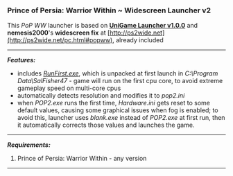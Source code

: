 ### Prince of Persia: Warrior Within ~ Widescreen Launcher v2

This *PoP WW* launcher is based on **[UniGame Launcher v1.0.0](https://github.com/alex47exe/UniGame-Launcher/releases/tag/v1.0.0)** and **nemesis2000**'s **widescreen fix** at [http://ps2wide.net](http://ps2wide.net/pc.html#popww), already included

------

***Features:***

- includes *[RunFirst.exe](https://www.activeplus.com/products/runfirst)*, which is unpacked at first launch in *C:\Program Data\SalFisher47* - game will run on the first cpu core, to avoid extreme gameplay speed on multi-core cpus
- automatically detects resolution and modifies it to *pop2.ini*
- when *POP2.exe* runs the first time, *Hardware.ini* gets reset to some default values, causing some graphical issues when fog is enabled; to avoid this, launcher uses *blank.exe* instead of *POP2.exe* at first run, then it automatically corrects those values and launches the game.

------

***Requirements:***

1. Prince of Persia: Warrior Within - any version

------

